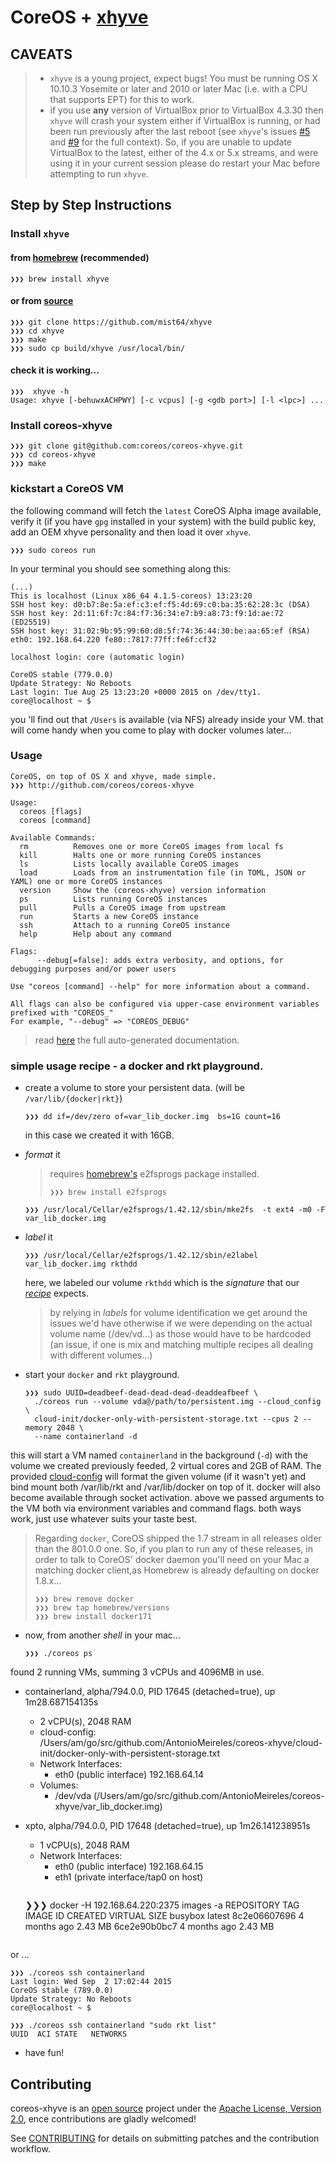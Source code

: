 # CoreOS + [xhyve](https://github.com/mist64/xhyve)

**CAVEATS**
-----------

 > - `xhyve` is a young project, expect bugs! You must be running OS X 10.10.3
 >   Yosemite or later and 2010 or later Mac (i.e. with a CPU that supports EPT)
 >   for this to work.
 > - if you use **any** version of VirtualBox prior to VirtualBox 4.3.30 then
 >   `xhyve` will crash your system either if VirtualBox is running, or had been
 >   run previously after the last reboot (see `xhyve`'s issues
 >   [#5](https://github.com/mist64/xhyve/issues/5) and
 >   [#9](https://github.com/mist64/xhyve/issues/9) for the full context). So,
 >   if you are unable to update VirtualBox to the latest, either of the 4.x or
 >   5.x streams, and were using it in your current session please do restart
 >   your Mac before attempting to run `xhyve`.


## Step by Step Instructions

### Install `xhyve`
#### from [homebrew](http://brew.sh) (recommended)
```
❯❯❯ brew install xhyve
```
#### or from [source](https://github.com/mist64/xhyve)
```
❯❯❯ git clone https://github.com/mist64/xhyve
❯❯❯ cd xhyve
❯❯❯ make
❯❯❯ sudo cp build/xhyve /usr/local/bin/
```
#### check it is working...
```
❯❯❯  xhyve -h
Usage: xhyve [-behuwxACHPWY] [-c vcpus] [-g <gdb port>] [-l <lpc>] ...
```

### Install coreos-xhyve
```
❯❯❯ git clone git@github.com:coreos/coreos-xhyve.git
❯❯❯ cd coreos-xhyve
❯❯❯ make
```
### kickstart a CoreOS VM
the following command will fetch the `latest` CoreOS Alpha image
available, verify it (if you have `gpg` installed in your system) with the build
public key, add an OEM xhyve personality and then load it over `xhyve`.

```
❯❯❯ sudo coreos run

```

In your terminal you should see something along this:

```
(...)
This is localhost (Linux x86_64 4.1.5-coreos) 13:23:20
SSH host key: d0:b7:8e:5a:ef:c3:ef:f5:4d:69:c0:ba:35:62:28:3c (DSA)
SSH host key: 2d:11:6f:7c:84:f7:36:34:e7:b9:a8:73:f9:1d:ae:72 (ED25519)
SSH host key: 31:02:9b:95:99:60:d8:5f:74:36:44:30:be:aa:65:ef (RSA)
eth0: 192.168.64.220 fe80::7817:77ff:fe6f:cf32

localhost login: core (automatic login)

CoreOS stable (779.0.0)
Update Strategy: No Reboots
Last login: Tue Aug 25 13:23:20 +0000 2015 on /dev/tty1.
core@localhost ~ $
```
you 'll find out that `/Users` is available (via NFS) already inside your VM.
that will come handy when you come to play with docker volumes later...

### Usage
```
CoreOS, on top of OS X and xhyve, made simple.
❯❯❯ http://github.com/coreos/coreos-xhyve

Usage:
  coreos [flags]
  coreos [command]

Available Commands:
  rm          Removes one or more CoreOS images from local fs
  kill        Halts one or more running CoreOS instances
  ls          Lists locally available CoreOS images
  load        Loads from an instrumentation file (in TOML, JSON or YAML) one or more CoreOS instances
  version     Show the (coreos-xhyve) version information
  ps          Lists running CoreOS instances
  pull        Pulls a CoreOS image from upstream
  run         Starts a new CoreOS instance
  ssh         Attach to a running CoreOS instance
  help        Help about any command

Flags:
      --debug[=false]: adds extra verbosity, and options, for debugging purposes and/or power users

Use "coreos [command] --help" for more information about a command.

All flags can also be configured via upper-case environment variables prefixed with "COREOS_"
For example, "--debug" => "COREOS_DEBUG"
```
> read [here](documentation/markdown/coreos.md) the full
> auto-generated documentation.

### simple usage recipe - a docker and rkt playground.
- create a volume to store your persistent data. (will be
  `/var/lib/{docker|rkt}`)
  ```
  ❯❯❯ dd if=/dev/zero of=var_lib_docker.img  bs=1G count=16
  ```
  in this case we created it with 16GB.

- *format* it
  > requires [homebrew's](http://brew.sh) e2fsprogs package installed.
  >
  > `❯❯❯ brew install e2fsprogs`

  ```
  ❯❯❯ /usr/local/Cellar/e2fsprogs/1.42.12/sbin/mke2fs  -t ext4 -m0 -F var_lib_docker.img
  ```

- *label* it
  ```
  ❯❯❯ /usr/local/Cellar/e2fsprogs/1.42.12/sbin/e2label var_lib_docker.img rkthdd
  ```
  here, we labeled our volume `rkthdd` which is the *signature* that our
  [*recipe*](cloud-init/docker-only-with-persistent-storage.txt) expects.

  >by relying in *labels* for volume identification we get around the issues we'd
  >have otherwise if we were depending on the actual volume name (/dev/vd...) as
  >those would have to be hardcoded (an issue, if one is mix and matching
  >multiple recipes all dealing with different volumes...)

- start your `docker` and `rkt` playground.
  ```
  ❯❯❯ sudo UUID=deadbeef-dead-dead-dead-deaddeafbeef \
    ./coreos run --volume vda@/path/to/persistent.img --cloud_config \
    cloud-init/docker-only-with-persistent-storage.txt --cpus 2 --memory 2048 \
    --name containerland -d
  ```
 this will start a VM named `containerland` in the background (`-d`) with the
 volume we created previously feeded, 2 virtual cores and 2GB of RAM. The
 provided [cloud-config](cloud-init/docker-only-with-persistent-storage.txt)
 will format the given volume (if it wasn't yet) and bind mount both
 /var/lib/rkt and /var/lib/docker on top of it. docker will also become
 available through socket activation. above we passed arguments to the VM both
 via environment variables and command flags. both ways work, just use whatever
 suits your taste best.

 > Regarding `docker`, CoreOS shipped the 1.7 stream in all releases older than
 > the 801.0.0 one. So, if you plan to run any of these releases, in order
 > to talk to CoreOS' docker daemon you'll need on your Mac a matching docker
 client,as Homebrew is already defaulting on docker 1.8.x...
 > ```
 > ❯❯❯ brew remove docker
 > ❯❯❯ brew tap homebrew/versions
 > ❯❯❯ brew install docker171
 > ```

- now, from another *shell* in your mac...

  ```
  ❯❯❯ ./coreos ps
found 2 running VMs, summing 3 vCPUs and 4096MB in use.
- containerland, alpha/794.0.0, PID 17645 (detached=true), up 1m28.687154135s
  - 2 vCPU(s), 2048 RAM
  - cloud-config: /Users/am/go/src/github.com/AntonioMeireles/coreos-xhyve/cloud-init/docker-only-with-persistent-storage.txt
  - Network Interfaces:
    - eth0 (public interface) 192.168.64.14
  - Volumes:
    - /dev/vda (/Users/am/go/src/github.com/AntonioMeireles/coreos-xhyve/var_lib_docker.img)
- xpto, alpha/794.0.0, PID 17648 (detached=true), up 1m26.141238951s
  - 1 vCPU(s), 2048 RAM
  - Network Interfaces:
    - eth0 (public interface) 192.168.64.15
    - eth1 (private interface/tap0 on host)

  ```

  ```
  ❯❯❯ docker -H 192.168.64.220:2375 images -a
  REPOSITORY          TAG                 IMAGE ID            CREATED             VIRTUAL SIZE
  busybox             latest              8c2e06607696        4 months ago        2.43 MB
  <none>              <none>              6ce2e90b0bc7        4 months ago        2.43 MB
  <none>              <none>
  ```
or ...

  ```
  ❯❯❯ ./coreos ssh containerland
  Last login: Wed Sep  2 17:02:44 2015
  CoreOS stable (789.0.0)
  Update Strategy: No Reboots
  core@localhost ~ $
  ```
  ```
  ❯❯❯ ./coreos ssh containerland "sudo rkt list"
  UUID	ACI	STATE	NETWORKS

  ```
- have fun!

## Contributing
coreos-xhyve is an [open source](http://opensource.org/osd) project under the
[Apache License, Version 2.0](http://opensource.org/licenses/Apache-2.0), ence
contributions are gladly welcomed!

See [CONTRIBUTING](./CONTRIBUTING) for details on submitting patches and the
contribution workflow.
